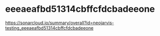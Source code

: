 # eeeaeafbd51314cbffcfdcbadeeone
https://sonarcloud.io/summary/overall?id=neojarvis-testing_eeeaeafbd51314cbffcfdcbadeeone
